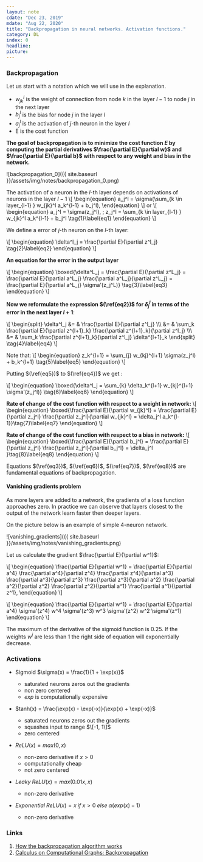 ```yaml
---
layout: note
cdate: "Dec 23, 2019"
mdate: "Aug 22, 2020"
title: "Backpropagation in neural networks. Activation functions."
category: DL
index: 0
headline: 
picture: 
---
```


### Backpropagation

Let us start with a notation which we will use in the explanation.

- $w_{jk}^l$ is the weight of connection from node $k$ in the layer $l - 1$ to node $j$ in the next layer
- $b_j^l$ is the bias for node $j$ in the layer $l$
- $a_j^l$ is the activation of $j$-th neuron in the layer $l$
- E is the cost function

> 
__The goal of backpropagation is to minimize the cost function $E$ by computing the partial derivatives 
$\frac{\partial E}{\partial w}$ and $\frac{\partial E}{\partial b}$ with respect to any weight and 
bias in the network.__

![backpropagation_0]({{ site.baseurl }}/assets/img/notes/backpropagation_0.png)

The activation of a neuron in the $l$-th layer depends on activations of neurons in the layer $l-1$
\\[
\begin{equation}
a_j^l = \sigma(\sum_{k \in layer_{l-1} } w_{jk}^l a_k^{l-1} + b_j^l),
\end{equation}
\\]
or 
\\[
\begin{equation}
a_j^l = \sigma(z_j^l), \; z_j^l = \sum_{k \in layer_{l-1} } w_{jk}^l a_k^{l-1} + b_j^l \tag{1}\label{eq1}
\end{equation}
\\]

We define a error of $j$-th neuron on the $l$-th layer:

\\[
\begin{equation}
\delta^l_j = \frac{\partial E}{\partial z^l_j} \tag{2}\label{eq2}
\end{equation}
\\]

__An equation for the error in the output layer__

\\[
\begin{equation}
\boxed{\delta^L_j = \frac{\partial E}{\partial z^L_j} = \frac{\partial E}{\partial a^L_j} \frac{\partial a^L_j}{\partial z^L_j} 
= \frac{\partial E}{\partial a^L_j} \sigma'(z_j^L)} \tag{3}\label{eq3}
\end{equation}
\\]

__Now we reformulate the expression $(\ref{eq2})$ for $\delta^l_j$ in terms of the error
in the next layer $l+1$__:

\\[
\begin{split}
\delta^l_j &= & \frac{\partial E}{\partial z^l_j} \\\\\\
&= & \sum_k \frac{\partial E}{\partial z^{l+1}_k} \frac{\partial z^{l+1}_k}{\partial z^l_j} \\\\\\
&= & \sum_k \frac{\partial z^{l+1}_k}{\partial z^l_j} \delta^{l+1}_k
\end{split} \tag{4}\label{eq4}
\\]

Note that:
\\[
\begin{equation}
z_k^{l+1} = \sum_{j} w_{kj}^{l+1} \sigma(z_j^l) + b_k^{l+1} \tag{5}\label{eq5}
\end{equation}
\\]

Putting $(\ref{eq5})$ to $(\ref{eq4})$ we get :

\\[
\begin{equation}
\boxed{\delta^l_j = \sum_{k} \delta_k^{l+1} w_{kj}^{l+1} \sigma'(z_j^l)} \tag{6}\label{eq6}
\end{equation}
\\]

__Rate of change of the cost function with respect to a weight in network:__
\\[
\begin{equation}
\boxed{\frac{\partial E}{\partial w_{jk}^l} = \frac{\partial E}{\partial z_j^l} \frac{\partial z_j^l}{\partial w_{jk}^l} = \delta_j^l a_k^{l-1}}\tag{7}\label{eq7}
\end{equation}
\\]


__Rate of change of the cost function with respect to a bias in network:__
\\[
\begin{equation}
\boxed{\frac{\partial E}{\partial b_j^l} = \frac{\partial E}{\partial z_j^l} \frac{\partial z_j^l}{\partial b_j^l} = \delta_j^l }\tag{8}\label{eq8}
\end{equation}
\\]

Equations $(\ref{eq3})$, $(\ref{eq6})$, $(\ref{eq7})$, $(\ref{eq8})$ are fundamental equations of backpropagation.


#### Vanishing gradients problem

As more layers are added to a network, the gradients of a loss function approaches zero.
In practice we can observe that layers closest to the output of the network  learn faster then
deeper layers.

On the picture below is an example of simple 4-neuron network.

![vanishing_gradients]({{ site.baseurl }}/assets/img/notes/vanishing_gradients.png)

Let us calculate the gradient $\frac{\partial E}{\partial w^1}$:

\\[
\begin{equation}
\frac{\partial E}{\partial w^1} = \frac{\partial E}{\partial a^4} \frac{\partial a^4}{\partial z^4} \frac{\partial z^4}{\partial a^3} \frac{\partial a^3}{\partial z^3} \frac{\partial z^3}{\partial a^2} \frac{\partial a^2}{\partial z^2} \frac{\partial z^2}{\partial a^1} \frac{\partial a^1}{\partial z^1},
\end{equation}
\\]

\\[
\begin{equation}
\frac{\partial E}{\partial w^1} = \frac{\partial E}{\partial a^4} \sigma'(z^4) w^4 \sigma'(z^3) w^3 \sigma'(z^2) w^2 \sigma'(z^1)
\end{equation}
\\]

The maximum of the derivative of the sigmoid function is $0.25$. If the weights $w^i$ are less than $1$ the right
side of equation will exponentially decrease. 


### Activations

- Sigmoid $\sigma(x) = \frac{1}{1 + \exp(x)}$
  - saturated neurons zeros out the gradients
  - non zero centered
  - $exp$ is computationally expensive

- $tanh(x) = \frac{\exp(x) - \exp(-x)}{\exp(x) + \exp(-x)}$
  + saturated neurons zeros out the gradients 
  + squashes input to range $\[-1, 1\]$
  + zero centered

- $ReLU(x) = max(0, x)$
  + non-zero derivative if $x > 0$
  + computationally cheap
  + not zero centered

- $Leaky\;ReLU(x) = max(0.01x, x)$
  + non-zero derivative
  
- $Exponential\;ReLU(x) = x \; if \; x > 0 \;else \; \alpha(exp(x) - 1)$
  + non-zero derivative
  
### Links

1. [How the backpropagation algorithm works](http://neuralnetworksanddeeplearning.com/chap2.html)
2. [Calculus on Computational Graphs: Backpropagation](http://colah.github.io/posts/2015-08-Backprop/)